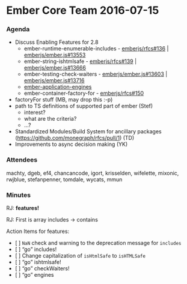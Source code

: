 Ember Core Team 2016-07-15
==========================

### Agenda

-   Discuss Enabling Features for 2.8
    -   ember-runtime-enumerable-includes - [emberjs/rfcs\#136](https://github.com/emberjs/rfcs/blob/master/text/0136-contains-to-includes.md) | [emberjs/ember.js\#13553](https://github.com/emberjs/ember.js/pull/13553)
    -   ember-string-ishtmlsafe - [emberjs/rfcs\#139](https://github.com/emberjs/rfcs/blob/master/text/0139-isHtmlSafe.md) | [emberjs/ember.js\#13666](https://github.com/emberjs/ember.js/pull/13666)
    -   ember-testing-check-waiters - [emberjs/ember.js\#13603](https://github.com/emberjs/ember.js/issues/13603) | [emberjs/ember.js\#13716](https://github.com/emberjs/ember.js/pull/13716)
    -   [ember-application-engines](https://gist.github.com/dgeb/a8937374f3a985065df205fdc28c655f)
    -   ember-container-factory-for - [emberjs/rfcs\#150](https://github.com/emberjs/rfcs/pull/150)
-   factoryFor stuff (MB, may drop this :-p)
-   path to TS definitions of supported part of ember (Stef)
    -   interest?
    -   what are the criteria?
    -   …?
-   Standardized Modules/Build System for ancillary packages (<https://github.com/monegraph/rfcs/pull/1>) (TD)
-   Improvements to async decision making (YK)

### Attendees

machty, dgeb, ef4, chancancode, igort, krisselden, wifelette, mixonic, rwjblue, stefanpenner, tomdale, wycats, mmun

### Minutes

RJ: **features!**

RJ: First is array includes -&gt; contains

Action Items for features:

-   \[ \] `NaN` check and warning to the deprecation message for `includes`
-   \[ \] “go” includes!
-   \[ \] Change capitalization of `isHtmlSafe` to `isHTMLSafe`
-   \[ \] “go” ishtmlsafe!
-   \[ \] “go” checkWaiters!
-   \[ \] “go” engines

